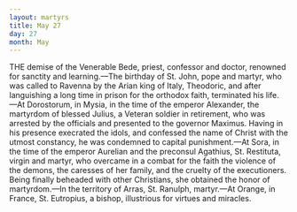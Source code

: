 ```yaml
---
layout: martyrs
title: May 27
day: 27
month: May
---
```

THE demise of the Venerable Bede, priest, confessor and doctor, renowned for sanctity and learning.&mdash;The birthday of St. John, pope and martyr,
who was called to Ravenna by the Arian king of
Italy, Theodoric, and after languishing a long time
in prison for the orthodox faith, terminated his life.
&mdash;At Dorostorum, in Mysia, in the time of the emperor Alexander, the martyrdom of blessed Julius,
a Veteran soldier in retirement, who was arrested by
the officials and presented to the governor Maximus.
Having in his presence execrated the idols, and confessed the name of Christ with the utmost constancy,
he was condemned to capital punishment.&mdash;At Sora,
in the time of the emperor Aurelian and the preconsul Agathius, St. Restituta, virgin and martyr, who
overcame in a combat for the faith the violence of
the demons, the caresses of her family, and the
cruelty of the executioners. Being finally beheaded
with other Christians, she obtained the honor of
martyrdom.&mdash;In the territory of Arras, St. Ranulph,
martyr.&mdash;At Orange, in France, St. Eutropius, a
bishop, illustrious for virtues and miracles.

